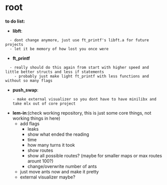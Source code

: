 # root

**to do list:**  
   - **libft**:
   ```
     - dont change anymore, just use ft_printf's libft.a for future projects
     - let it be memory of how lost you once were
   ```
   - **ft_printf**
   ```
     - really should do this again from start with higher speed and little better structs and less if statements
       - probably just make light ft_printf with less functions and without so many flags
   ```
   - **push_swap**:
     ```- add in readme the idea of how it is doing the sorting
     - make external visualizer so you dont have to have minilibx and take mlx out of core project
     ```
   - **lem-in**:(check working repository, this is just some core things, not working things in here)
     - add flags
       - leaks
       - show what ended the reading
       - time
       - how many turns it took
       - show routes
       - show all possible  routes? (maybe for smaller maps or max routes arount 100?)
       - change/overwrite number of ants
     - just move ants now and make it pretty
     - external visualizer maybe?
  
